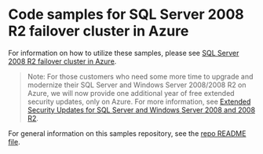 # Code samples for SQL Server 2008 R2 failover cluster in Azure

For information on how to utilize these samples, please see [SQL Server 2008 R2 failover cluster in Azure](https://learn.microsoft.com/azure/architecture/example-scenario/sql-failover/sql-failover-2008r2).

> Note: For those customers who need some more time to upgrade and modernize their SQL Server and Windows Server 2008/2008 R2 on Azure, we will now provide one additional year of free extended security updates, only on Azure. For more information, see [Extended Security Updates for SQL Server and Windows Server 2008 and 2008 R2](https://www.microsoft.com/en-us/windows-server/extended-security-updates).

For general information on this samples repository, see the [repo README file](../../README.md).